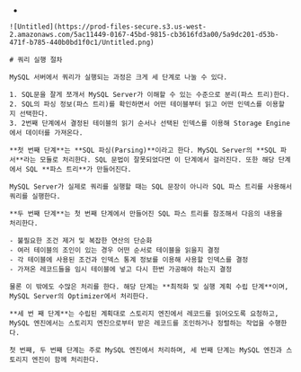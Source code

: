 - 
    
    ![Untitled](https://prod-files-secure.s3.us-west-2.amazonaws.com/5ac11449-0167-45bd-9815-cb3616fd3a00/5a9dc201-d53b-471f-b785-440b0bd1f0c1/Untitled.png)
    
    # 쿼리 실행 절차
    
    MySQL 서버에서 쿼리가 실행되는 과정은 크게 세 단계로 나눌 수 있다.
    
    1. SQL문을 잘게 쪼개서 MySQL Server가 이해할 수 있는 수준으로 분리(파스 트리)한다.
    2. SQL의 파싱 정보(파스 트리)를 확인하면서 어떤 테이블부터 읽고 어떤 인덱스를 이용할 지 선택한다.
    3. 2번째 단계에서 결정된 테이블의 읽기 순서나 선택된 인덱스를 이용해 Storage Engine에서 데이터를 가져온다.
    
    **첫 번째 단계**는 **SQL 파싱(Parsing)**이라고 한다. MySQL Server의 **SQL 파서**라는 모듈로 처리한다. SQL 문법이 잘못되었다면 이 단계에서 걸러진다. 또한 해당 단계에서 SQL **파스 트리**가 만들어진다.
    
    MySQL Server가 실제로 쿼리를 실행할 때는 SQL 문장이 아니라 SQL 파스 트리를 사용해서 쿼리를 실행한다.
    
    **두 번째 단계**는 첫 번째 단계에서 만들어진 SQL 파스 트리를 참조해서 다음의 내용을 처리한다.
    
    - 불필요한 조건 제거 및 복잡한 연산의 단순화
    - 여러 테이블의 조인이 있는 경우 어떤 순서로 테이블을 읽을지 결정
    - 각 테이블에 사용된 조건과 인덱스 통계 정보를 이용해 사용할 인덱스를 결정
    - 가져온 레코드들을 임시 테이블에 넣고 다시 한번 가공해야 하는지 결정
    
    물론 이 밖에도 수많은 처리를 한다. 해당 단계는 **최적화 및 실행 계획 수립 단계**이며, MySQL Server의 Optimizer에서 처리한다.
    
    **세 번 째 단계**는 수립된 계획대로 스토리지 엔진에서 레코드를 읽어오도록 요청하고, MySQL 엔진에서는 스토리지 엔진으로부터 받은 레코드를 조인하거나 정렬하는 작업을 수행한다.
    
    첫 번째, 두 번째 단계는 주로 MySQL 엔진에서 처리하며, 세 번째 단계는 MySQL 엔진과 스토리지 엔진이 함께 처리한다.
